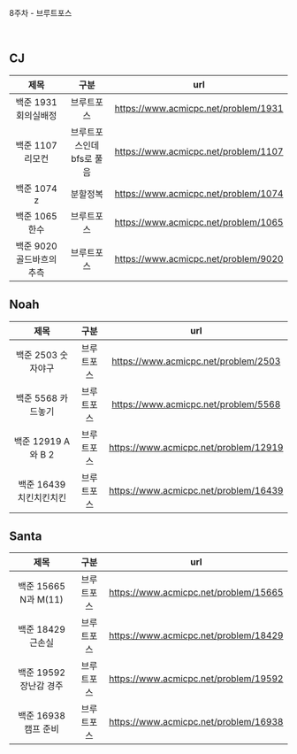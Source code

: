 8주차 - 브루트포스

</br>

## CJ

|제목|구분|url|
|:------:|:---:|:---:|
|백준 1931 회의실배정|브루트포스|https://www.acmicpc.net/problem/1931|
|백준 1107 리모컨|브루트포스인데 bfs로 풀음|https://www.acmicpc.net/problem/1107|
|백준 1074 z|분할정복|https://www.acmicpc.net/problem/1074|
|백준 1065 한수|브루트포스|https://www.acmicpc.net/problem/1065|
|백준 9020 골드바흐의추측|브루트포스|https://www.acmicpc.net/problem/9020|


## Noah

| 제목 | 구분 | url |
|:------:|:---:|:---:|
|백준 2503 숫자야구|브루트포스|https://www.acmicpc.net/problem/2503|
|백준 5568 카드놓기|브루트포스|https://www.acmicpc.net/problem/5568|
|백준 12919 A와 B 2|브루트포스|https://www.acmicpc.net/problem/12919|
|백준 16439 치킨치킨치킨|브루트포스|https://www.acmicpc.net/problem/16439|


## Santa

|제목|구분|url|
|:------:|:---:|:---:|
|백준 15665 N과 M(11)|브루트포스|https://www.acmicpc.net/problem/15665|
|백준 18429 근손실|브루트포스|https://www.acmicpc.net/problem/18429|
|백준 19592 장난감 경주|브루트포스|https://www.acmicpc.net/problem/19592|
|백준 16938 캠프 준비|브루트포스|https://www.acmicpc.net/problem/16938|